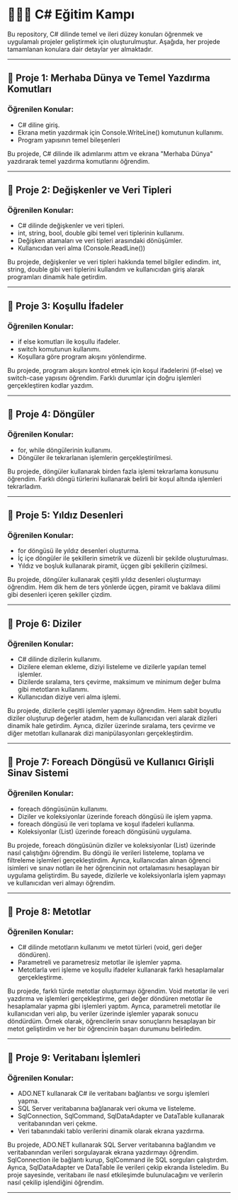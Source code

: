 # 👩🏽‍💻 C# Eğitim Kampı

Bu repository, C# dilinde temel ve ileri düzey konuları öğrenmek ve uygulamalı projeler geliştirmek için oluşturulmuştur. Aşağıda, her projede tamamlanan konulara dair detaylar yer almaktadır.

---

## 📌 Proje 1: Merhaba Dünya ve Temel Yazdırma Komutları
### Öğrenilen Konular:
+ C# diline giriş.
+ Ekrana metin yazdırmak için Console.WriteLine() komutunun kullanımı.
+ Program yapısının temel bileşenleri 

Bu projede, C# dilinde ilk adımlarımı attım ve ekrana "Merhaba Dünya" yazdırarak temel yazdırma komutlarını öğrendim.

---

## 📌 Proje 2: Değişkenler ve Veri Tipleri
### Öğrenilen Konular:
+ C# dilinde değişkenler ve veri tipleri.
+ int, string, bool, double gibi temel veri tiplerinin kullanımı.
+ Değişken atamaları ve veri tipleri arasındaki dönüşümler.
+ Kullanıcıdan veri alma (Console.ReadLine())

Bu projede, değişkenler ve veri tipleri hakkında temel bilgiler edindim. int, string, double gibi veri tiplerini kullandım ve kullanıcıdan giriş alarak programları dinamik hale getirdim.

---

## 📌 Proje 3: Koşullu İfadeler
### Öğrenilen Konular:
+ if else komutları ile koşullu ifadeler.
+ switch komutunun kullanımı.
+ Koşullara göre program akışını yönlendirme.

Bu projede, program akışını kontrol etmek için koşul ifadelerini (if-else) ve switch-case yapısını öğrendim. Farklı durumlar için doğru işlemleri gerçekleştiren kodlar yazdım.

---

## 📌 Proje 4: Döngüler
### Öğrenilen Konular:
+ for, while döngülerinin kullanımı.
+ Döngüler ile tekrarlanan işlemlerin gerçekleştirilmesi.

Bu projede, döngüler kullanarak birden fazla işlemi tekrarlama konusunu öğrendim. Farklı döngü türlerini kullanarak belirli bir koşul altında işlemleri tekrarladım.

---

## 📌 Proje 5: Yıldız Desenleri
### Öğrenilen Konular:
+ for döngüsü ile yıldız desenleri oluşturma.
+ İç içe döngüler ile şekillerin simetrik ve düzenli bir şekilde oluşturulması.
+ Yıldız ve boşluk kullanarak piramit, üçgen gibi şekillerin çizilmesi.
  
Bu projede, döngüler kullanarak çeşitli yıldız desenleri oluşturmayı öğrendim. Hem dik hem de ters yönlerde üçgen, piramit ve baklava dilimi gibi desenleri içeren şekiller çizdim.

---

## 📌 Proje 6: Diziler
### Öğrenilen Konular:
+ C# dilinde dizilerin kullanımı.
+ Dizilere eleman ekleme, diziyi listeleme ve dizilerle yapılan temel işlemler.
+ Dizilerde sıralama, ters çevirme, maksimum ve minimum değer bulma gibi metotların kullanımı.
+ Kullanıcıdan diziye veri alma işlemi.

Bu projede, dizilerle çeşitli işlemler yapmayı öğrendim. Hem sabit boyutlu diziler oluşturup değerler atadım, hem de kullanıcıdan veri alarak dizileri dinamik hale getirdim. Ayrıca, diziler üzerinde sıralama, ters çevirme ve diğer metotları kullanarak dizi manipülasyonları gerçekleştirdim.

---

## 📌 Proje 7:  Foreach Döngüsü ve Kullanıcı Girişli Sinav Sistemi
### Öğrenilen Konular:
+ foreach döngüsünün kullanımı.
+ Diziler ve koleksiyonlar üzerinde foreach döngüsü ile işlem yapma.
+ foreach döngüsü ile veri toplama ve koşul ifadeleri kullanma.
+ Koleksiyonlar (List) üzerinde foreach döngüsünü uygulama.

Bu projede, foreach döngüsünün diziler ve koleksiyonlar (List) üzerinde nasıl çalıştığını öğrendim. Bu döngü ile verileri listeleme, toplama ve filtreleme işlemleri gerçekleştirdim. Ayrıca, kullanıcıdan alınan öğrenci isimleri ve sınav notları ile her öğrencinin not ortalamasını hesaplayan bir uygulama geliştirdim. Bu sayede, dizilerle ve koleksiyonlarla işlem yapmayı ve kullanıcıdan veri almayı öğrendim.

---

## 📌 Proje 8: Metotlar
### Öğrenilen Konular:
+ C# dilinde metotların kullanımı ve metot türleri (void, geri değer döndüren).
+ Parametreli ve parametresiz metotlar ile işlemler yapma.
+ Metotlarla veri işleme ve koşullu ifadeler kullanarak farklı hesaplamalar gerçekleştirme.
  
Bu projede, farklı türde metotlar oluşturmayı öğrendim. Void metotlar ile veri yazdırma ve işlemleri gerçekleştirme, geri değer döndüren metotlar ile hesaplamalar yapma gibi işlemleri yaptım. Ayrıca, parametreli metotlar ile kullanıcıdan veri alıp, bu veriler üzerinde işlemler yaparak sonucu döndürdüm. Örnek olarak, öğrencilerin sınav sonuçlarını hesaplayan bir metot geliştirdim ve her bir öğrencinin başarı durumunu belirledim.

---

## 📌 Proje 9: Veritabanı İşlemleri
### Öğrenilen Konular:
+ ADO.NET kullanarak C# ile veritabanı bağlantısı ve sorgu işlemleri yapma.
+ SQL Server veritabanına bağlanarak veri okuma ve listeleme.
+ SqlConnection, SqlCommand, SqlDataAdapter ve DataTable kullanarak veritabanından veri çekme.
+ Veri tabanındaki tablo verilerini dinamik olarak ekrana yazdırma.

Bu projede, ADO.NET kullanarak SQL Server veritabanına bağlandım ve veritabanından verileri sorgulayarak ekrana yazdırmayı öğrendim. SqlConnection ile bağlantı kurup, SqlCommand ile SQL sorguları çalıştırdım. Ayrıca, SqlDataAdapter ve DataTable ile verileri çekip ekranda listeledim. Bu proje sayesinde, veritabanı ile nasıl etkileşimde bulunulacağını ve verilerin nasıl çekilip işlendiğini öğrendim.

---


